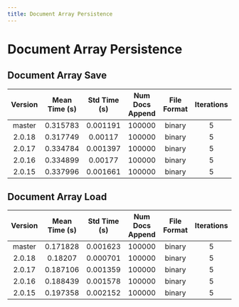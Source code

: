 ```yaml
---
title: Document Array Persistence
---
```

# Document Array Persistence

## Document Array Save

| Version | Mean Time (s) | Std Time (s) | Num Docs Append | File Format | Iterations |
| :---: | :---: | :---: | :---: | :---: | :---: |
| master | 0.315783 | 0.001191 | 100000 | binary | 5 |
| 2.0.18 | 0.317749 | 0.00117 | 100000 | binary | 5 |
| 2.0.17 | 0.334784 | 0.001397 | 100000 | binary | 5 |
| 2.0.16 | 0.334899 | 0.00177 | 100000 | binary | 5 |
| 2.0.15 | 0.337996 | 0.001661 | 100000 | binary | 5 |
## Document Array Load

| Version | Mean Time (s) | Std Time (s) | Num Docs Append | File Format | Iterations |
| :---: | :---: | :---: | :---: | :---: | :---: |
| master | 0.171828 | 0.001623 | 100000 | binary | 5 |
| 2.0.18 | 0.18207 | 0.000701 | 100000 | binary | 5 |
| 2.0.17 | 0.187106 | 0.001359 | 100000 | binary | 5 |
| 2.0.16 | 0.188439 | 0.001578 | 100000 | binary | 5 |
| 2.0.15 | 0.197358 | 0.002152 | 100000 | binary | 5 |

